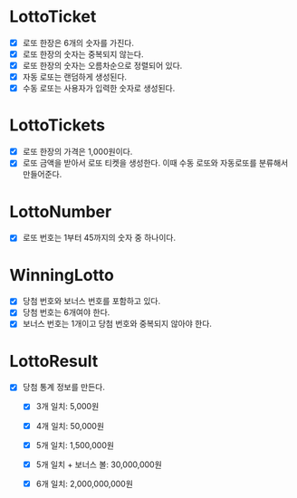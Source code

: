 # LottoTicket
- [x] 로또 한장은 6개의 숫자를 가진다.
- [x] 로또 한장의 숫자는 중복되지 않는다.
- [x] 로또 한장의 숫자는 오름차순으로 정렬되어 있다.
- [x] 자동 로또는 랜덤하게 생성된다.
- [x] 수동 로또는 사용자가 입력한 숫자로 생성된다.

# LottoTickets
- [x] 로또 한장의 가격은 1,000원이다.
- [x] 로또 금액을 받아서 로또 티켓을 생성한다. 이때 수동 로또와 자동로또를 분류해서 만들어준다.

# LottoNumber
- [x] 로또 번호는 1부터 45까지의 숫자 중 하나이다.

# WinningLotto
- [x] 당첨 번호와 보너스 번호를 포함하고 있다.
- [x] 당첨 번호는 6개여야 한다.
- [x] 보너스 번호는 1개이고 당첨 번호와 중복되지 않아야 한다.

# LottoResult
- [x] 당첨 통계 정보를 만든다.
  - [x] 3개 일치: 5,000원
  - [x] 4개 일치: 50,000원
  - [x] 5개 일치: 1,500,000원
  - [x] 5개 일치 + 보너스 볼: 30,000,000원
  - [x] 6개 일치: 2,000,000,000원

